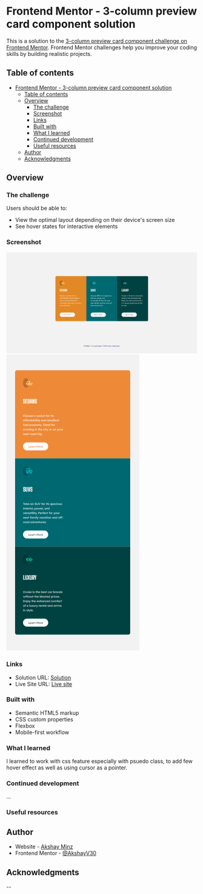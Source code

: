 # Frontend Mentor - 3-column preview card component solution

This is a solution to the [3-column preview card component challenge on Frontend Mentor](https://www.frontendmentor.io/challenges/3column-preview-card-component-pH92eAR2-). Frontend Mentor challenges help you improve your coding skills by building realistic projects. 

## Table of contents

- [Frontend Mentor - 3-column preview card component solution](#frontend-mentor---3-column-preview-card-component-solution)
  - [Table of contents](#table-of-contents)
  - [Overview](#overview)
    - [The challenge](#the-challenge)
    - [Screenshot](#screenshot)
    - [Links](#links)
    - [Built with](#built-with)
    - [What I learned](#what-i-learned)
    - [Continued development](#continued-development)
    - [Useful resources](#useful-resources)
  - [Author](#author)
  - [Acknowledgments](#acknowledgments)



## Overview

### The challenge

Users should be able to:

- View the optimal layout depending on their device's screen size
- See hover states for interactive elements

### Screenshot

![Desktop-version](./screenshots/desktop.png)
![Mobile-version](./screenshots/mobile.png)

### Links

- Solution URL: [Solution](https://github.com/AkshayV30/3-column-preview-card-component-main)
- Live Site URL: [Live site](https://akshayv30.github.io/3-column-preview-card-component-main/)

### Built with

- Semantic HTML5 markup
- CSS custom properties
- Flexbox
- Mobile-first workflow
  

### What I learned

I learned to work with css feature especially with psuedo class, to add few hover effect as well as using cursor as a pointer.


### Continued development

...


### Useful resources

## Author

- Website - [Akshay Minz](https://akshayv30.github.io/3-column-preview-card-component-main/)
- Frontend Mentor - [@AkshayV30](https://www.frontendmentor.io/profile/AkshayV30)


## Acknowledgments

--